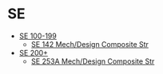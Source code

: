 # SE
* [SE 100-199](/Department/SE/SE100-199/README.md)
  * [SE 142 Mech/Design Composite Str](Department/SE/SE100-199/SE142.md)
* [SE 200+](/Department/SE/SE200+/README.md)
  * [SE 253A Mech/Design Composite Str](Department/SE/SE200+/SE253A.md)
